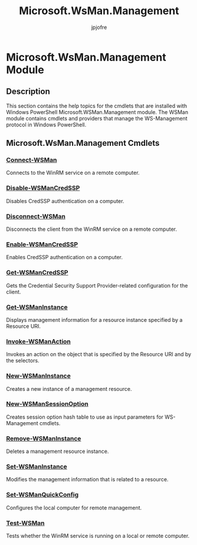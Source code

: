 ﻿---
title: Microsoft.WsMan.Management
description: 
keywords: powershell, cmdlet
author: jpjofre
manager: carolz
ms.date: 2016-10-11
ms.topic: reference
ms.prod: powershell
ms.technology: powershell
Module Name: Microsoft.WsMan.Management
Module Guid: 766204A6-330E-4263-A7AB-46C87AFC366C
Download Help Link: http://go.microsoft.com/fwlink/?LinkId=822491
Help Version: 5.1.0.2
Locale: en-US
---

# Microsoft.WsMan.Management Module
## Description
This section contains the help topics for the cmdlets that are installed with Windows PowerShell Microsoft.WSMan.Management module. The WSMan module contains cmdlets and providers that manage the WS-Management protocol in Windows PowerShell.

## Microsoft.WsMan.Management Cmdlets
### [Connect-WSMan](.\Connect-WSMan.md)
Connects to the WinRM service on a remote computer.


### [Disable-WSManCredSSP](.\Disable-WSManCredSSP.md)
Disables CredSSP authentication on a computer.


### [Disconnect-WSMan](.\Disconnect-WSMan.md)
Disconnects the client from the WinRM service on a remote computer.


### [Enable-WSManCredSSP](.\Enable-WSManCredSSP.md)
Enables CredSSP authentication on a computer.


### [Get-WSManCredSSP](.\Get-WSManCredSSP.md)
Gets the Credential Security Support Provider-related configuration for the client.


### [Get-WSManInstance](.\Get-WSManInstance.md)
Displays management information for a resource instance specified by a Resource URI.


### [Invoke-WSManAction](.\Invoke-WSManAction.md)
Invokes an action on the object that is specified by the Resource URI and by the selectors.


### [New-WSManInstance](.\New-WSManInstance.md)
Creates a new instance of a management resource.


### [New-WSManSessionOption](.\New-WSManSessionOption.md)
Creates session option hash table to use as input parameters for WS-Management cmdlets.


### [Remove-WSManInstance](.\Remove-WSManInstance.md)
Deletes a management resource instance.


### [Set-WSManInstance](.\Set-WSManInstance.md)
Modifies the management information that is related to a resource.


### [Set-WSManQuickConfig](.\Set-WSManQuickConfig.md)
Configures the local computer for remote management.


### [Test-WSMan](.\Test-WSMan.md)
Tests whether the WinRM service is running on a local or remote computer.


